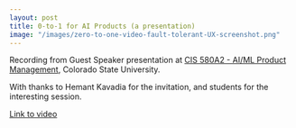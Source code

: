 ```yaml
---
layout: post
title: 0-to-1 for AI Products (a presentation)
image: "/images/zero-to-one-video-fault-tolerant-UX-screenshot.png"
---
```


Recording from Guest Speaker presentation at [CIS 580A2 - AI/ML Product Management](https://www.online.colostate.edu/courses/CIS/CIS580A2.dot), Colorado State University.

With thanks to Hemant Kavadia for the invitation, and students for the interesting session.

[Link to video](https://www.kaltura.com/index.php/extwidget/preview/partner_id/1821471/uiconf_id/47490853/entry_id/1_a6d2hekf/embed/dynamic?)